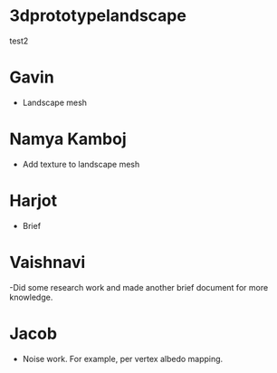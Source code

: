# 3dprototypelandscape
test2
# Gavin
- Landscape mesh

# Namya Kamboj
- Add texture to landscape mesh

# Harjot
- Brief

# Vaishnavi
 -Did some research work and made another brief document for more knowledge.

# Jacob
- Noise work. For example, per vertex albedo mapping.
